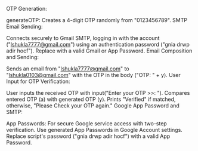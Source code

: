OTP Generation:

generateOTP: Creates a 4-digit OTP randomly from "0123456789".
SMTP Email Sending:

Connects securely to Gmail SMTP, logging in with the account ("lshukla7777@gmail.com") using an authentication password ("gnia drwp adir hocf"). Replace with a valid Gmail or App Password.
Email Composition and Sending:

Sends an email from "lshukla7777@gmail.com" to "lshukla0103@gmail.com" with the OTP in the body ("OTP: " + y).
User Input for OTP Verification:

User inputs the received OTP with input("Enter your OTP >>: ").
Compares entered OTP (a) with generated OTP (y). Prints "Verified" if matched, otherwise, "Please Check your OTP again."
Google App Password and SMTP:

App Passwords: For secure Google service access with two-step verification.
Use generated App Passwords in Google Account settings.
Replace script's password ("gnia drwp adir hocf") with a valid App Password.
